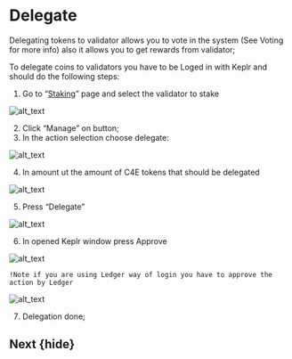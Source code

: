 <!--
  order: 2
-->

# Delegate

Delegating tokens to validator allows you to vote in the system (See Voting for more info) also it allows you to get rewards from validator;

To delegate coins to validators you have to be Loged in with Keplr and should do the following steps:



1. Go to “[Staking](https://wallet.c4e.io/staking)” page and select the validator to stake

![alt_text](./images/delegate/1.png "image_tooltip")

2. Click “Manage” on button;
3. In the action selection choose delegate:

![alt_text](./images/delegate/2.png "image_tooltip")

4. In amount ut the amount of C4E tokens that should be delegated

![alt_text](./images/delegate/3.png "image_tooltip")

5. Press “Delegate”

![alt_text](./images/delegate/4.png "image_tooltip")

6. In opened Keplr window press Approve

![alt_text](./images/delegate/5.png "image_tooltip")


    !Note if you are using Ledger way of login you have to approve the action by Ledger


![alt_text](./images/delegate/6.png "image_tooltip")


7. Delegation done;

## Next {hide}
